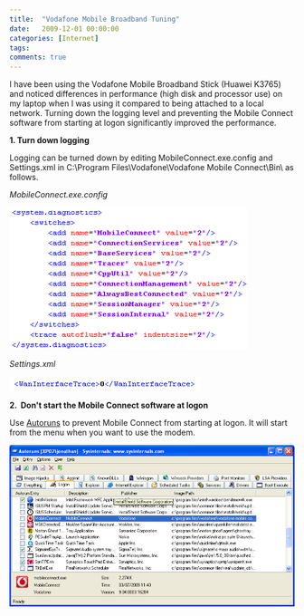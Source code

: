 ```yaml
---
title:  "Vodafone Mobile Broadband Tuning"
date:   2009-12-01 00:00:00
categories: [Internet]
tags:
comments: true
---
```


I have been using the Vodafone Mobile Broadband Stick (Huawei K3765) and noticed differences in performance (high disk and processor use) on my laptop when I was using it compared to being attached to a local network. Turning down the logging level and preventing the Mobile Connect software from starting at logon significantly improved the performance.

**1. Turn down logging**

Logging can be turned down by editing MobileConnect.exe.config and Settings.xml in C:\Program Files\Vodafone\Vodafone Mobile Connect\Bin\ as follows.

*MobileConnect.exe.config*

![](/assets/blog/vodafone-mobile-broadband-tuning/mobileconnect-exe-config.png "MobileConnect.exe.config")

*Settings.xml*

![](/assets/blog/vodafone-mobile-broadband-tuning/settings-xml.png "Settings.xml")

**2.  Don't start the Mobile Connect software at logon**

Use <a href="http://technet.microsoft.com/en-us/sysinternals/bb963902.aspx">Autoruns</a> to prevent Mobile Connect from starting at logon. It will start from the menu when you want to use the modem.

![](/assets/blog/vodafone-mobile-broadband-tuning/autorunsmobileconnect.png)
